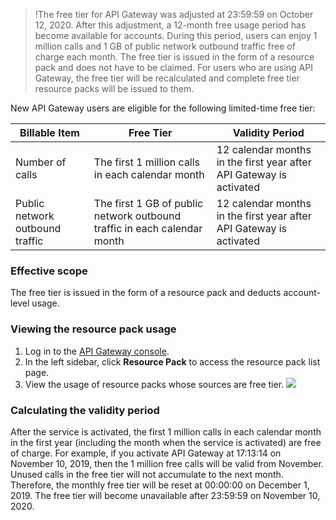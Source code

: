 >!The free tier for API Gateway was adjusted at 23:59:59 on October 12, 2020. After this adjustment, a 12-month free usage period has become available for accounts. During this period, users can enjoy 1 million calls and 1 GB of public network outbound traffic free of charge each month. The free tier is issued in the form of a resource pack and does not have to be claimed. For users who are using API Gateway, the free tier will be recalculated and complete free tier resource packs will be issued to them.

New API Gateway users are eligible for the following limited-time free tier:

| Billable Item | Free Tier | Validity Period |
| ---------- | -------------------------------- | ---------------------------- |
| Number of calls | The first 1 million calls in each calendar month | 12 calendar months in the first year after API Gateway is activated |
| Public network outbound traffic | The first 1 GB of public network outbound traffic in each calendar month | 12 calendar months in the first year after API Gateway is activated |

### Effective scope
The free tier is issued in the form of a resource pack and deducts account-level usage.
 
### Viewing the resource pack usage
1. Log in to the [API Gateway console](https://console.cloud.tencent.com/apigateway).
2. In the left sidebar, click **Resource Pack** to access the resource pack list page.
3. View the usage of resource packs whose sources are free tier.
![](https://main.qcloudimg.com/raw/ca9c5222e609a8bf1418a36eef66499c.png)

### Calculating the validity period
After the service is activated, the first 1 million calls in each calendar month in the first year (including the month when the service is activated) are free of charge.
For example, if you activate API Gateway at 17:13:14 on November 10, 2019, then the 1 million free calls will be valid from November. Unused calls in the free tier will not accumulate to the next month. Therefore, the monthly free tier will be reset at 00:00:00 on December 1, 2019. The free tier will become unavailable after 23:59:59 on November 10, 2020.

